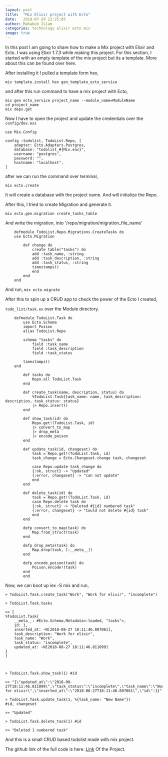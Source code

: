```yaml
---
layout: post
title:  "Mix Elixir project with Ecto"
date:   2018-07-29 22:25:05
author: Mahabub Islam
categories: technology elixir ecto mix
image: true
---
```


In this post I am going to share how to make a Mix project with Elixir and Ecto. I was using Elixir 1.7.3 while making this project.
For this section, I started with an empty template of the mix project but its a template. More about this can be found over here.

After installing it I pulled a template form hex,

    mix template.install hex gen_template_ecto_service

and after this run command to have a mix project with Ecto,    

    mix gen ecto_service project_name --module_name=ModuleName
    cd project_name
    mix deps.get

Now I have to open the project and update the credentials over the <code>config/dev.exs</code>    

    use Mix.Config

    config :todolist, TodoList.Repo, [
        adapter: Ecto.Adapters.Postgres,
        database: "todolist_#{Mix.env}",
        username: "postgres",
        password: "",
        hostname: "localhost",
    ]

after we can run the command over terminal,

    mix ecto.create     

It will create a database with the project name. And will initialize the Repo.

After this, I tried to create Migration and generate it.

    mix ecto.gen.migration create_tasks_table 

And write the migration, into '/repo/migration/migration_file_name'    

        defmodule TodoList.Repo.Migrations.CreateTasks do
        use Ecto.Migration

            def change do
                create table("tasks") do
                add :task_name, :string
                add :task_description, :string
                add :task_status, :string
                timestamps()
                end
            end
        end

And run, `mix ecto.migrate  `

After this to spin up a CRUD app to check the power of the Ecto I created,

`todo_list/task.ex` over the Module directory.

        defmodule TodoList.Task do
            use Ecto.Schema
            import Poison 
            alias TodoList.Repo

            schema "tasks" do
                field :task_name
                field :task_description
                field :task_status

            timestamps()
        end

            def tasks do
                Repo.all TodoList.Task
            end

            def create_task(name, description, status) do
                %TodoList.Task{task_name: name, task_description: description, task_status: status}
                |> Repo.insert()
            end

            def show_task(id) do
                Repo.get!(TodoList.Task, id)
                |> convert_to_map
                |> drop_meta
                |> encode_poison
            end

            def update_task(id, changeset) do
                task = Repo.get!(TodoList.Task, id)
                task_change = Ecto.Changeset.change task, changeset

                case Repo.update task_change do
                {:ok, struct} -> "Updated"
                {:error, changeset} -> "can not update"
                end
            end

            def delete_task(id) do
                task = Repo.get!(TodoList.Task, id)
                case Repo.delete task do
                {:ok, struct} -> "Deleted #{id} numbered task"
                {:error, changeset} -> "Could not delete #{id} task"
                end
            end

            defp convert_to_map(task) do
                Map.from_struct(task)
            end

            defp drop_meta(task) do
                Map.drop(task, [:__meta__])
            end

            defp encode_poison(task) do
                Poison.encode!(task)
            end
            end

Now, we can boot up iex -S mix and run,

    > TodoList.Task.create_task("Work", "Work for elixir", "incomplete")

    > TodoList.Task.tasks

    >> [
    %TodoList.Task{
        __meta__: #Ecto.Schema.Metadata<:loaded, "tasks">,
        id: 1,
        inserted_at: ~N[2018-08-27 18:11:46.807061],
        task_description: "Work for elixir",
        task_name: "Work",
        task_status: "incomplete",
        updated_at: ~N[2018-08-27 18:11:46.811099]
    }
    ]



    > TodoList.Task.show_task(1) #id

    >> "{\"updated_at\":\"2018-08-27T18:11:46.811099\",\"task_status\":\"incomplete\",\"task_name\":\"Work\",\"task_description\":\"Work for elixir\",\"inserted_at\":\"2018-08-27T18:11:46.807061\",\"id\":1}"

    > TodoList.Task.update_task(1, %{task_name: "New Name"}) 
    #id, changeset

    >> "Updated"

    > TodoList.Task.delete_task(1) #id

    >> "Deleted 1 numbered task"

And this is a small CRUD based todolist made with mix project.

The github link of the full code is here: [Link](https://github.com/prio101/mix_todo_app) Of the Project.    

